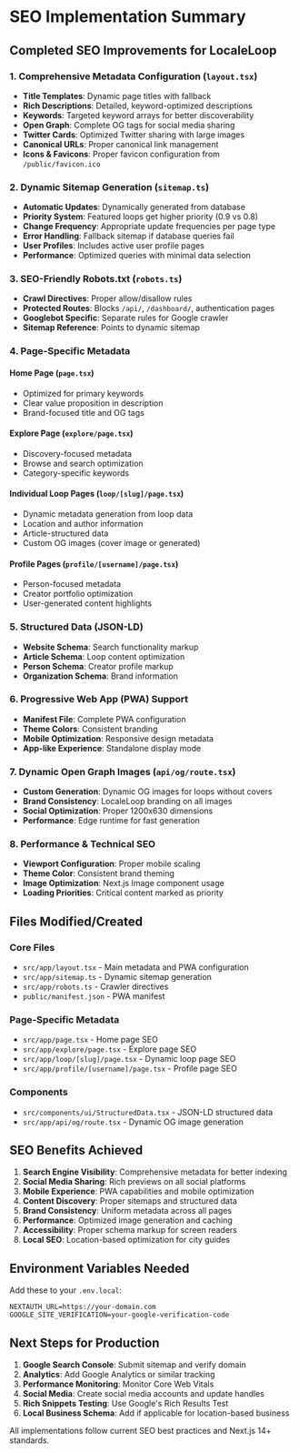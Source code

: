 # SEO Implementation Summary

## Completed SEO Improvements for LocaleLoop

### 1. Comprehensive Metadata Configuration (`layout.tsx`)

- **Title Templates**: Dynamic page titles with fallback
- **Rich Descriptions**: Detailed, keyword-optimized descriptions
- **Keywords**: Targeted keyword arrays for better discoverability
- **Open Graph**: Complete OG tags for social media sharing
- **Twitter Cards**: Optimized Twitter sharing with large images
- **Canonical URLs**: Proper canonical link management
- **Icons & Favicons**: Proper favicon configuration from `/public/favicon.ico`

### 2. Dynamic Sitemap Generation (`sitemap.ts`)

- **Automatic Updates**: Dynamically generated from database
- **Priority System**: Featured loops get higher priority (0.9 vs 0.8)
- **Change Frequency**: Appropriate update frequencies per page type
- **Error Handling**: Fallback sitemap if database queries fail
- **User Profiles**: Includes active user profile pages
- **Performance**: Optimized queries with minimal data selection

### 3. SEO-Friendly Robots.txt (`robots.ts`)

- **Crawl Directives**: Proper allow/disallow rules
- **Protected Routes**: Blocks `/api/`, `/dashboard/`, authentication pages
- **Googlebot Specific**: Separate rules for Google crawler
- **Sitemap Reference**: Points to dynamic sitemap

### 4. Page-Specific Metadata

#### Home Page (`page.tsx`)

- Optimized for primary keywords
- Clear value proposition in description
- Brand-focused title and OG tags

#### Explore Page (`explore/page.tsx`)

- Discovery-focused metadata
- Browse and search optimization
- Category-specific keywords

#### Individual Loop Pages (`loop/[slug]/page.tsx`)

- Dynamic metadata generation from loop data
- Location and author information
- Article-structured data
- Custom OG images (cover image or generated)

#### Profile Pages (`profile/[username]/page.tsx`)

- Person-focused metadata
- Creator portfolio optimization
- User-generated content highlights

### 5. Structured Data (JSON-LD)

- **Website Schema**: Search functionality markup
- **Article Schema**: Loop content optimization
- **Person Schema**: Creator profile markup
- **Organization Schema**: Brand information

### 6. Progressive Web App (PWA) Support

- **Manifest File**: Complete PWA configuration
- **Theme Colors**: Consistent branding
- **Mobile Optimization**: Responsive design metadata
- **App-like Experience**: Standalone display mode

### 7. Dynamic Open Graph Images (`api/og/route.tsx`)

- **Custom Generation**: Dynamic OG images for loops without covers
- **Brand Consistency**: LocaleLoop branding on all images
- **Social Optimization**: Proper 1200x630 dimensions
- **Performance**: Edge runtime for fast generation

### 8. Performance & Technical SEO

- **Viewport Configuration**: Proper mobile scaling
- **Theme Color**: Consistent brand theming
- **Image Optimization**: Next.js Image component usage
- **Loading Priorities**: Critical content marked as priority

## Files Modified/Created

### Core Files

- `src/app/layout.tsx` - Main metadata and PWA configuration
- `src/app/sitemap.ts` - Dynamic sitemap generation
- `src/app/robots.ts` - Crawler directives
- `public/manifest.json` - PWA manifest

### Page-Specific Metadata

- `src/app/page.tsx` - Home page SEO
- `src/app/explore/page.tsx` - Explore page SEO
- `src/app/loop/[slug]/page.tsx` - Dynamic loop page SEO
- `src/app/profile/[username]/page.tsx` - Profile page SEO

### Components

- `src/components/ui/StructuredData.tsx` - JSON-LD structured data
- `src/app/api/og/route.tsx` - Dynamic OG image generation

## SEO Benefits Achieved

1. **Search Engine Visibility**: Comprehensive metadata for better indexing
2. **Social Media Sharing**: Rich previews on all social platforms
3. **Mobile Experience**: PWA capabilities and mobile optimization
4. **Content Discovery**: Proper sitemaps and structured data
5. **Brand Consistency**: Uniform metadata across all pages
6. **Performance**: Optimized image generation and caching
7. **Accessibility**: Proper schema markup for screen readers
8. **Local SEO**: Location-based optimization for city guides

## Environment Variables Needed

Add these to your `.env.local`:

```env
NEXTAUTH_URL=https://your-domain.com
GOOGLE_SITE_VERIFICATION=your-google-verification-code
```

## Next Steps for Production

1. **Google Search Console**: Submit sitemap and verify domain
2. **Analytics**: Add Google Analytics or similar tracking
3. **Performance Monitoring**: Monitor Core Web Vitals
4. **Social Media**: Create social media accounts and update handles
5. **Rich Snippets Testing**: Use Google's Rich Results Test
6. **Local Business Schema**: Add if applicable for location-based business

All implementations follow current SEO best practices and Next.js 14+ standards.
